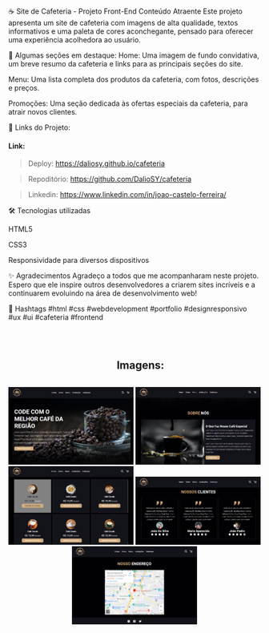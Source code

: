 

☕ Site de Cafeteria - Projeto Front-End
Conteúdo Atraente
Este projeto apresenta um site de cafeteria com imagens de alta qualidade, textos informativos e uma paleta de cores aconchegante, pensado para oferecer uma experiência acolhedora ao usuário.

🏡 Algumas seções em destaque:
Home:
Uma imagem de fundo convidativa, um breve resumo da cafeteria e links para as principais seções do site.

Menu:
Uma lista completa dos produtos da cafeteria, com fotos, descrições e preços.

Promoções:
Uma seção dedicada às ofertas especiais da cafeteria, para atrair novos clientes.

🚀 Links do Projeto:

<h4>Link:</h4>

>Deploy: https://daliosy.github.io/cafeteria

>Repoditório: https://github.com/DalioSY/cafeteria

>Linkedin: https://www.linkedin.com/in/joao-castelo-ferreira/

🛠️ Tecnologias utilizadas

HTML5

CSS3

Responsividade para diversos dispositivos

✨ Agradecimentos
Agradeço a todos que me acompanharam neste projeto. Espero que ele inspire outros desenvolvedores a criarem sites incríveis e a continuarem evoluindo na área de desenvolvimento web!

📢 Hashtags
#html #css #webdevelopment #portfolio #designresponsivo #ux #ui #cafeteria #frontend




 
<br>

<div id="user-content-toc">
  <ul align="center">
    <h2 style="display: inline-block">Imagens:</h2>
  </ul>
</div>

<div align="center"> 
  <img src="./img/cafe-1.png" width="250px">
  <img src="./img/cafe-2.png" width="250px">
  <img src="./img/cafe-3.png" width="250px">
  <img src="./img/cafe-4.png" width="250px">
  <img src="./img/cafe-5.png" width="250px">
</div>
